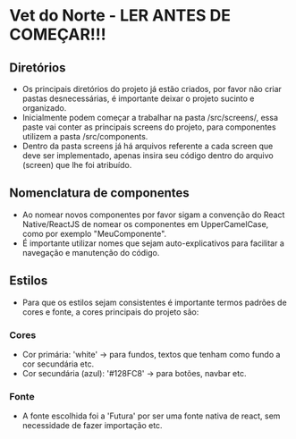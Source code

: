 # Vet do Norte - LER ANTES DE COMEÇAR!!!

## Diretórios
- Os principais diretórios do projeto já estão criados, por favor não criar pastas desnecessárias, é importante deixar o projeto sucinto e organizado.
- Inicialmente podem começar a trabalhar na pasta /src/screens/, essa paste vai conter as principais screens do projeto, para componentes
  utilizem a pasta /src/components.
- Dentro da pasta screens já há arquivos referente a cada screen que deve ser implementado, apenas insira
  seu código dentro do arquivo (screen) que lhe foi atribuído.

## Nomenclatura de componentes
- Ao nomear novos componentes por favor sigam a convenção do React Native/ReactJS de nomear os componentes em UpperCamelCase, como por exemplo "MeuComponente".
- É importante utilizar nomes que sejam auto-explicativos para facilitar a navegação e manutenção do código.

## Estilos
- Para que os estilos sejam consistentes é importante termos padrões de cores e fonte, a cores principais do projeto são:

### Cores
- Cor primária: 'white' -> para fundos, textos que tenham como fundo a cor secundária etc.
- Cor secundária (azul): '#128FC8' -> para botões, navbar etc.

### Fonte
- A fonte escolhida foi a 'Futura' por ser uma fonte nativa de react, sem necessidade de fazer importação etc.